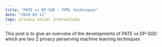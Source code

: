```yaml
---
title: "PATE vs DP-SGD : PPML techniques"
date: "2020-03-11"
tags: privacy social interactions
---
```


This post is to give an overview of the developments of PATE vs DP-SGD which are two 2 privacy perserving machine leanring techniques
